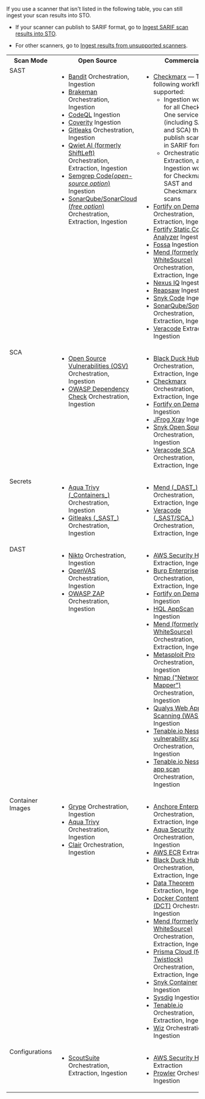 If you use a scanner that isn't listed in the following table, you can still ingest your scan results into STO. 

- If your scanner can publish to SARIF format, go to [Ingest SARIF scan results into STO](/docs/security-testing-orchestration/use-sto/orchestrate-and-ingest/ingest-sarif-data). 

- For other scanners, go to [Ingest results from unsupported scanners](/docs/security-testing-orchestration/use-sto/orchestrate-and-ingest/ingesting-issues-from-other-scanners.md). 

<table>
    <tr>
        <th>Scan Mode</th>
        <th>Open Source</th>
        <th>Commercial</th>
    </tr>
    <tr>
        <td valign="top">SAST</td>
        <td valign="top">
         	<ul>
        		<li><a href="/docs/security-testing-orchestration/sto-techref-category/bandit-scanner-reference">Bandit</a>  Orchestration, Ingestion </li>
         		<li><a href="/docs/security-testing-orchestration/sto-techref-category/brakeman-scanner-reference">Brakeman</a> Orchestration, Ingestion </li>
            <li><a href="/docs/security-testing-orchestration/sto-techref-category/codeql-scanner-reference">CodeQL</a> Ingestion </li>
         		<li><a href="/docs/security-testing-orchestration/sto-techref-category/coverity-scanner-reference">Coverity</a> Ingestion </li> 
            <li><a href="/docs/security-testing-orchestration/sto-techref-category/gitleaks-scanner-reference">Gitleaks</a>  Orchestration, Ingestion </li>      		
            <li><a href="/docs/security-testing-orchestration/sto-techref-category/qwiet-scanner-reference">Qwiet AI (formerly ShiftLeft)</a> Orchestration, Extraction, Ingestion</li>
            <li><a href="/docs/security-testing-orchestration/sto-techref-category/semgrep/semgrep-scanner-reference">Semgrep Code(<i>open-source option</i>) </a> Ingestion</li>
            <li><a href="/docs/security-testing-orchestration/sto-techref-category/sonarqube-sonar-scanner-reference">SonarQube/SonarCloud (<i>free option</i>) </a> Orchestration, Extraction, Ingestion</li>
        	</ul>
        </td>
        <td valign="top">
        	<ul>
          		<li>
                <a href="/docs/security-testing-orchestration/sto-techref-category/checkmarx-scanner-reference">Checkmarx</a> 
                 — The following workflows are supported:
                <ul>
                  <li>Ingestion workflows for all Checkmarx One services (including SAST and SCA) that can publish scan results in SARIF format</li>
                  <li>Orchestration, Extraction, and Ingestion workflows for Checkmarx SAST and Checkmarx SCA scans</li>
                </ul>
              </li>
          		<li><a href="/docs/security-testing-orchestration/sto-techref-category/fortify-on-demand-scanner-reference">Fortify on Demand</a> Orchestration, Extraction, Ingestion</li>
          		<li><a href="/docs/security-testing-orchestration/sto-techref-category/fortify-scanner-reference">Fortify Static Code Analyzer</a> Ingestion</li>
              <li><a href="/docs/security-testing-orchestration/sto-techref-category/fortify-scanner-reference">Fossa</a> Ingestion</li>
          		<li><a href="/docs/security-testing-orchestration/sto-techref-category/mend-scanner-reference">Mend (formerly WhiteSource)</a> Orchestration, Extraction, Ingestion</li>
              <li><a href="/docs/security-testing-orchestration/sto-techref-category/nexus-scanner-reference">Nexus IQ</a> Ingestion </li>
          		<li><a href="/docs/security-testing-orchestration/sto-techref-category/reapsaw-scanner-reference">Reapsaw</a> Ingestion</li>
          		<li><a href="/docs/security-testing-orchestration/sto-techref-category/snyk/snyk-scanner-reference">Snyk Code</a> Ingestion</li>
              <li><a href="/docs/security-testing-orchestration/sto-techref-category/sonarqube-sonar-scanner-reference">SonarQube/SonarCloud</a> Orchestration, Extraction, Ingestion</li>
          		<li><a href="/docs/security-testing-orchestration/sto-techref-category/veracode-scanner-reference">Veracode</a> Extraction, Ingestion</li>
        	</ul>
     </td>
   </tr>
    <tr>
        <td valign="top">SCA</td>
        <td valign="top">
         	<ul>
             <li><a href="/docs/security-testing-orchestration/sto-techref-category/osv-scanner-reference">Open Source Vulnerabilities (OSV)</a> Orchestration, Ingestion </li>
             <li><a href="/docs/security-testing-orchestration/sto-techref-category/owasp-scanner-reference">OWASP Dependency Check</a>  Orchestration, Ingestion</li>
        	</ul>
        </td>
        <td valign="top">
        	<ul>
              <li><a href="/docs/security-testing-orchestration/sto-techref-category/black-duck-hub-scanner-reference">Black Duck Hub</a> Orchestration, Extraction, Ingestion</li>
          		<li><a href="/docs/security-testing-orchestration/sto-techref-category/checkmarx-scanner-reference">Checkmarx</a> Orchestration, Extraction, Ingestion</li>
           		<li><a href="/docs/security-testing-orchestration/sto-techref-category/fortify-on-demand-scanner-reference">Fortify on Demand</a> Ingestion</li>
          		<li><a href="/docs/security-testing-orchestration/sto-techref-category/xray-scanner-reference">JFrog Xray</a> Ingestion </li>
          		<li><a href="/docs/security-testing-orchestration/sto-techref-category/snyk/snyk-scanner-reference">Snyk Open Source</a>  Orchestration, Ingestion</li>
          		<li><a href="/docs/security-testing-orchestration/sto-techref-category/veracode-scanner-reference">Veracode SCA</a> Orchestration, Extraction, Ingestion </li>
        	</ul>
     </td>
   </tr>
          <tr>
        <td valign="top">Secrets</td>
        <td valign="top">
          <ul>
            <li><a href="/docs/security-testing-orchestration/sto-techref-category/trivy/aqua-trivy-scanner-reference">Aqua Trivy (_Containers_)</a> Orchestration, Ingestion  </li>            
            <li><a href="/docs/security-testing-orchestration/sto-techref-category/gitleaks-scanner-reference">Gitleaks (_SAST_)</a>  Orchestration, Ingestion </li>
          </ul>
        </td>
        <td valign="top">
         	<ul>                      
            <li><a href="/docs/security-testing-orchestration/sto-techref-category/mend-scanner-reference">Mend (_DAST_)</a> Orchestration, Extraction, Ingestion</li>
            <li><a href="/docs/security-testing-orchestration/sto-techref-category/veracode-scanner-reference">Veracode (_SAST/SCA_) </a> Orchestration, Extraction, Ingestion </li>
          </ul>
     </td>
   </tr>
   <tr>
        <td valign="top">DAST</td>
        <td valign="top">
         	<ul>
        		<li><a href="/docs/security-testing-orchestration/sto-techref-category/nikto-scanner-reference">Nikto</a>  Orchestration, Ingestion </li>
            <li><a href="/docs/security-testing-orchestration/sto-techref-category/openvas-scanner-reference">OpenVAS</a> Orchestration, Ingestion </li>
            <li><a href="/docs/security-testing-orchestration/sto-techref-category/zap/zap-scanner-reference">OWASP ZAP</a> Orchestration, Ingestion </li>
        	</ul>
        </td>
        <td valign="top">
        	<ul>
              <li><a href="/docs/security-testing-orchestration/sto-techref-category/aws-security-hub-scanner-reference">AWS Security Hub</a> Extraction, Ingestion</li> 
              <li><a href="/docs/security-testing-orchestration/sto-techref-category/burp-scanner-reference">Burp Enterprise</a> Orchestration, Extraction, Ingestion</li>
          		<li><a href="/docs/security-testing-orchestration/sto-techref-category/fortify-on-demand-scanner-reference">Fortify on Demand</a> Ingestion</li>
              <li><a href="/docs/security-testing-orchestration/sto-techref-category/hql-appscan-scanner-reference">HQL AppScan</a> Ingestion</li> 
              <li><a href="/docs/security-testing-orchestration/sto-techref-category/mend-scanner-reference">Mend (formerly WhiteSource)</a> Orchestration, Extraction, Ingestion</li>
              <li><a href="/docs/security-testing-orchestration/sto-techref-category/metasploit-scanner-reference">Metasploit Pro</a> Orchestration, Ingestion </li>
          		<li><a href="/docs/security-testing-orchestration/sto-techref-category/nmap-scanner-reference">Nmap ("Network Mapper")</a> Orchestration, Ingestion</li>
          		<li><a href="/docs/security-testing-orchestration/sto-techref-category/qualys-web-app-scanner-reference">Qualys Web Application Scanning (WAS)</a>  Ingestion </li>
          		<li><a href="/docs/security-testing-orchestration/sto-techref-category/tenable-scanner-reference">Tenable.io Nessus vulnerability scan</a> Orchestration, Ingestion</li>
          		<li><a href="/docs/security-testing-orchestration/sto-techref-category/tenable-scanner-reference">Tenable.io Nessus web app scan</a> Orchestration, Ingestion </li>
        	</ul>
     </td>
   </tr>
    <tr>
        <td valign="top">Container Images</td>
        <td valign="top">
         	<ul>
         		<li><a href="/docs/security-testing-orchestration/sto-techref-category/grype/grype-scanner-reference">Grype</a>  Orchestration, Ingestion </li>
            <li><a href="/docs/security-testing-orchestration/sto-techref-category/trivy/aqua-trivy-scanner-reference">Aqua Trivy</a> Orchestration, Ingestion  </li>
            <li><a href="/docs/security-testing-orchestration/sto-techref-category/clair-scanner-reference">Clair</a> Orchestration, Ingestion </li>
        	</ul>
        </td>
        <td valign="top">
        	<ul>
              <li><a href="/docs/security-testing-orchestration/sto-techref-category/anchore-enterprise-scanner-reference">Anchore Enterprise</a> Orchestration, Extraction, Ingestion </li>
              <li><a href="/docs/security-testing-orchestration/sto-techref-category/aquasec-scanner-reference">Aqua Security</a> Orchestration, Ingestion </li>
              <li><a href="/docs/security-testing-orchestration/sto-techref-category/aws-ecr-scanner-reference">AWS ECR</a> Extraction </li>
              <li><a href="/docs/security-testing-orchestration/sto-techref-category/black-duck-hub-scanner-reference">Black Duck Hub</a> Orchestration, Extraction, Ingestion</li>
          		<li><a href="/docs/security-testing-orchestration/sto-techref-category/data-theorem-scanner-reference">Data Theorem</a> Extraction, Ingestion</li>
          		<li><a href="/docs/security-testing-orchestration/sto-techref-category/docker-content-trust-dct-scanner-reference">Docker Content Trust (DCT)</a> Orchestration, Ingestion</li>
              <li><a href="/docs/security-testing-orchestration/sto-techref-category/mend-scanner-reference">Mend (formerly WhiteSource)</a> Orchestration, Extraction, Ingestion</li>
          		<li><a href="/docs/security-testing-orchestration/sto-techref-category/prisma-cloud-scanner-reference">Prisma Cloud (formerly Twistlock)</a> Orchestration, Extraction, Ingestion</li>
              <li><a href="/docs/security-testing-orchestration/sto-techref-category/snyk/snyk-scanner-reference">Snyk Container</a> Ingestion</li>
              <li><a href="/docs/security-testing-orchestration/sto-techref-category/sysdig-scanner-reference">Sysdig</a> Ingestion</li>
          		<li><a href="/docs/security-testing-orchestration/sto-techref-category/tenable-scanner-reference">Tenable.io</a> Orchestration, Extraction, Ingestion  </li>
          		<li><a href="/docs/security-testing-orchestration/sto-techref-category/wiz-scanner-reference">Wiz</a> Orchestration, Ingestion  </li>
        	</ul>
     </td>
   </tr>
       <tr>
        <td valign="top">Configurations</td>
        <td valign="top">
          <ul>
              <li><a href="/docs/security-testing-orchestration/sto-techref-category/scoutsuite-scanner-reference">ScoutSuite</a> Orchestration, Extraction, Ingestion</li>
          </ul>
        </td>
        <td valign="top">
        	<ul>
              <li><a href="/docs/security-testing-orchestration/sto-techref-category/aws-security-hub-scanner-reference">AWS Security Hub</a>  Extraction </li>
              <li><a href="/docs/security-testing-orchestration/sto-techref-category/prowler-scanner-reference">Prowler</a> Orchestration, Ingestion</li>
        	</ul>
     </td>
   </tr>
</table>